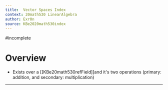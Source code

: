 ```yaml
---
title:  Vector Spaces Index
context: 20math530 LinearAlgebra 
author: Exr0n
source: KBe2020math530index
---
```


#incomplete

# Overview
- Exists over a [[KBe20math530refField]]and it's two operations (primary: addition, and secondary: multiplication)

---
